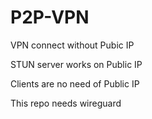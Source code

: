 # P2P-VPN
VPN connect without Pubic IP


STUN server works on Public IP

Clients are no need of Public IP

This repo needs wireguard
